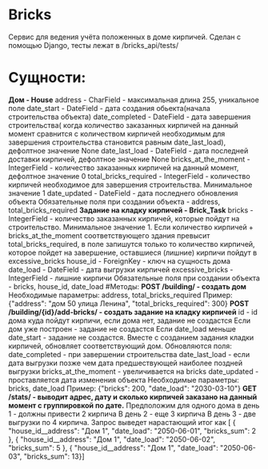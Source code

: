 # Bricks

Сервис для ведения учёта положенных в доме кирпичей. 
Сделан с помощью Django, тесты лежат в /bricks_api/tests/

# Сущности:
**Дом - House**
address - CharField - максимальная длина 255, уникальное поле
date_start - DateField - дата создания обьекта(начала строительства объекта)
date_completed - DateField - дата завершения строительства( когда количество заказанных кирпичей на  данный момент сравнится с количеством кирпичей необходимым для завершения строительства становится равным date_last_load), дефолтное значение None
date_last_load - DateField - дата последней доставки кирпичей, дефолтное значение None
bricks_at_the_moment - IntegerField - количество заказанных кирпичей на данный момент, дефолтное значение 0
total_bricks_required - IntegerField - количество кирпичей необходимое для завершения строительства. Минимальное значение 1
date_updated - DateField - дата последнего обновления объекта
Обязательные поля при создании объекта - address, total_bricks_required
**Задание на кладку кирпичей - Brick_Task**
bricks - IntegerField - количество заказанных кирпичей, которые пойдут на строительство. Минимальное значение 1. Если количество кирпичей + bricks_at_the_moment соответствующего здания превысит total_bricks_required, в поле запишутся только то количество кирпичей, которое пойдет на завершение, оставшиеся (лишние) кирпичи пойдут в excessive_bricks
house_id - ForeignKey - ключ на сущность дома
date_load -  DateField - дата выгрузки кирпичей
excessive_bricks - IntegerField - лишние кирпичи
Обязательные поля при создании объекта - bricks, house_id, date_load
#Методы:
**POST /building/ - создать дом**
Необходимые параметры: address, total_bricks_required 
Пример: {"address": "дом 50 улица Ленина", "total_bricks_required": 300}
**POST /building/{id}/add-bricks/ - создать задание на кладку кирпичей**
id - id дома куда пойдут кирпичи, если дома нет, задание не создастся
Если дом уже построен - задание не создастся
Если date_load меньше date_start - задание не создастся.
Вместе с созданием задания кладки кирпичей, обновляет соответствующий дом. 
Обновляются поля: 
date_completed - при завершении строительства
date_last_load - если дата выгрузки позже чем дата предшествующей наиболее поздней выгрузки
bricks_at_the_moment - увеличивается на bricks
date_updated - проставляется дата изменения объекта
Необходимые параметры: bricks, date_load
Пример: {"bricks": 200, "date_load": "2030-03-10"}
**GET /stats/ - выводит адрес, дату и сколько кирпичей заказано на данный момент с группировкой по дате.**
Предположим для одного дома в день 1 - должны привести 2 кирпича
В день 2 - еще 3 кирпича
В день 3 - две выгрузки по 4 кирпича.
Запрос выведет нарастающий итог как
[ { "house_id__address": "Дом 1",  "date_load": "2050-06-01", "bricks_sum": 2 },
{ "house_id__address": "Дом 1",  "date_load": "2050-06-02", "bricks_sum": 5 },
{ "house_id__address": "Дом 1",  "date_load": "2050-06-03", "bricks_sum": 13}]
